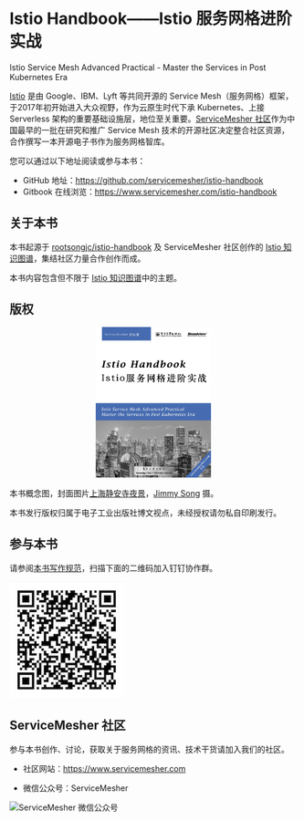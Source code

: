 # Istio Handbook——Istio 服务网格进阶实战

Istio Service Mesh Advanced Practical - Master the Services in Post Kubernetes Era

[Istio](https://istio.io/zh) 是由 Google、IBM、Lyft 等共同开源的 Service Mesh（服务网格）框架，于2017年初开始进入大众视野，作为云原生时代下承 Kubernetes、上接 Serverless 架构的重要基础设施层，地位至关重要。[ServiceMesher 社区](https://www.servicemesher.com)作为中国最早的一批在研究和推广 Service Mesh 技术的开源社区决定整合社区资源，合作撰写一本开源电子书作为服务网格智库。

您可以通过以下地址阅读或参与本书：

- GitHub 地址：<https://github.com/servicemesher/istio-handbook>
- Gitbook 在线浏览：<https://www.servicemesher.com/istio-handbook>

## 关于本书

本书起源于 [rootsongjc/istio-handbook](https://github.com/rootsongjc/istio-handbook) 及 ServiceMesher 社区创作的 [Istio 知识图谱](https://github.com/servicemesher/istio-knowledge-map)，集结社区力量合作创作而成。

本书内容包含但不限于 [Istio 知识图谱](https://github.com/servicemesher/istio-knowledge-map)中的主题。

## 版权

<p align="center">
  <a href="http://www.servicemesher.com/istio-handbook">
    <img src="cover.jpg" width="40%" alt="Istio handbook - Istio 服务网格进阶实战" />
  </a>
</p>

本书概念图，封面图片[上海静安寺夜景](https://jimmysongio.tuchong.com/24318231/)，[Jimmy Song](https://jimmysong.io) 摄。

本书发行版权归属于电子工业出版社博文视点，未经授权请勿私自印刷发行。

## 参与本书

请参阅[本书写作规范](CODE_OF_CONDUCT.md)，扫描下面的二维码加入钉钉协作群。

![istio-handbook-team](images/istio-handbook-team.jpg)

## ServiceMesher 社区

参与本书创作、讨论，获取关于服务网格的资讯、技术干货请加入我们的社区。

- 社区网站：https://www.servicemesher.com

- 微信公众号：ServiceMesher

![ServiceMesher 微信公众号](https://jimmysong.io/istio-handbook/images/006tNc79ly1fz6cq93dwmj31jt0beq9s.jpg)